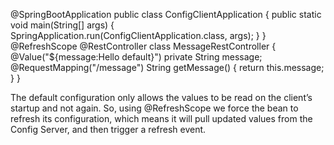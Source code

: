 

@SpringBootApplication
public class ConfigClientApplication {
    public static void main(String[] args) {
        SpringApplication.run(ConfigClientApplication.class, args);
    }
}
@RefreshScope
@RestController
class MessageRestController {
    @Value("${message:Hello default}")
    private String message;
    @RequestMapping("/message")
    String getMessage() {
        return this.message;
    }
}

The default configuration only allows the values to be read on the client’s startup and not again. So, using @RefreshScope we force the bean to refresh its configuration, which means it will pull updated values from the Config Server, and then trigger a refresh event.